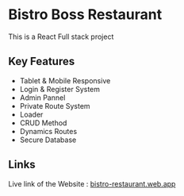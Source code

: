 
# Bistro Boss Restaurant 

This is a React Full stack project


## Key Features

 - Tablet & Mobile Responsive
 - Login & Register System 
 - Admin Pannel
 - Private Route System
 - Loader
 - CRUD Method
 - Dynamics Routes
 - Secure Database
 

## Links

Live link of the Website :  [bistro-restaurant.web.app](https://bistro-restaurant-a4f98.web.app/)




